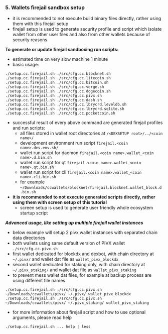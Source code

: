 ### 5. Wallets firejail sandbox setup
  * it is recommended to not execute build binary files directly, rather using them with this firejail setup
  * firejail setup is used to generate security profile and script which isolate wallet from other user files and also from other wallets because of security reasons
  
**To generate or update firejail sandboxing run scripts:**
  * estimated time on very slow machine 1 minute
  * basic usage:
```
./setup.cc.firejail.sh ./src/cfg.cc.blocknet.sh
./setup.cc.firejail.sh ./src/cfg.cc.litecoin.sh
./setup.cc.firejail.sh ./src/cfg.cc.bitcoin.sh
./setup.cc.firejail.sh ./src/cfg.cc.verge.sh
./setup.cc.firejail.sh ./src/cfg.cc.dogecoin.sh
./setup.cc.firejail.sh ./src/cfg.cc.pivx.sh
./setup.cc.firejail.sh ./src/cfg.cc.dash.sh
./setup.cc.firejail.sh ./src/cfg.cc.lbrycrd.leveldb.sh
./setup.cc.firejail.sh ./src/cfg.cc.lbrycrd.sqlite.sh
./setup.cc.firejail.sh ./src/cfg.cc.pocketcoin.sh
```
  * successful result of every above command are generated firejail profiles and run scripts:
    * all files stored in wallet root directories at `/<DEXSETUP root>/../<coin name>/`
    * development environment run script `firejail.<coin name>.dev.env.sh/`
    * wallet run script for daemon `firejail.<coin name>.wallet_<coin name>.d.bin.sh`
    * wallet run script for qt `firejail.<coin name>.wallet_<coin name>.qt.bin.sh`
    * wallet run script for cli `firejail.<coin name>.wallet_<coin name>.cli.bin.sh`
    * for example `~/Downloads/ccwallets/blocknet/firejail.blocknet.wallet_block.d.bin.sh`
  * **it is recommended to not execute generated scripts directly, rather using them with screen setup of this tutorial**
    * screen setup is used to generate user friendly whole ecosystem startup script
    
***Advanced usage, like setting up multiple firejail wallet instances***
  * below example will setup 2 pivx wallet instances with separated chain data directories
  * both wallets using same default version of PIVX wallet `./src/cfg.cc.pivx.sh`
  * first wallet dedicated for blockdx and dexbot, with chain directory at `~/.pivx/` and wallet dat file as `wallet_pivx_blockdx`
  * second wallet dedicated for staking only, with chain directory at `~/.pivx_staking/` and wallet dat file as  `wallet_pivx_staking`
  * to prevent mess wallet dat files, for example at backup process are using different file names
```
./setup.cc.firejail.sh ./src/cfg.cc.pivx.sh ~/Downloads/ccwallets/pivx/ ~/.pivx/ wallet_pivx_blockdx
./setup.cc.firejail.sh ./src/cfg.cc.pivx.sh ~/Downloads/ccwallets/pivx/ ~/.pivx_staking/ wallet_pivx_staking
```
  * for more information about firejail script and how to use optional arguments, please read help
```
./setup.cc.firejail.sh ... help | less
```
   
